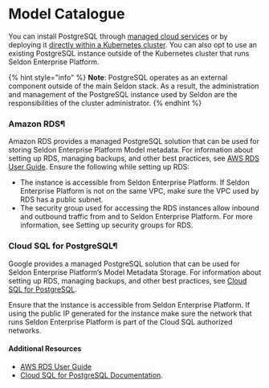 # Model Catalogue

You can install PostgreSQL through [managed cloud services](managed-postgresql.md) or by deploying it [directly within a Kubernetes cluster](self-hosted-postgresql.md). You can also opt to use an existing PostgreSQL instance outside of the Kubernetes cluster that runs Seldon Enterprise Platform.



{% hint style="info" %}
**Note**: PostgreSQL operates as an external component outside of the main Seldon stack. As a result, the administration and management of the PostgreSQL instance used by Seldon are the responsibilities of the cluster administrator.
{% endhint %}

### Amazon RDS¶

Amazon RDS provides a managed PostgreSQL solution that can be used for storing Seldon Enterprise Platform Model metadata. For information about setting up RDS, managing backups, and other best practices, see [AWS RDS User Guide](https://docs.aws.amazon.com/AmazonRDS/latest/UserGuide/Welcome.html). Ensure the following while setting up RDS:

* The instance is accessible from Seldon Enterprise Platform. If Seldon Enterprise Platform is not on the same VPC, make sure the VPC used by RDS has a public subnet.
* The security group used for accessing the RDS instances allow inbound and outbound traffic from and to Seldon Enterprise Platform. For more information, see Setting up security groups for RDS.

### Cloud SQL for PostgreSQL¶

Google provides a managed PostgreSQL solution that can be used for Seldon Enterprise Platform’s Model Metadata Storage. For information about setting up RDS, managing backups, and other best practices, see [Cloud SQL for PostgreSQL](https://cloud.google.com/sql/docs/postgres).

Ensure that the instance is accessible from Seldon Enterprise Platform. If using the public IP generated for the instance make sure the network that runs Seldon Enterprise Platform is part of the Cloud SQL authorized networks.



#### Additional Resources

* [AWS RDS User Guide](https://docs.aws.amazon.com/AmazonRDS/latest/UserGuide/Welcome.html)
* [Cloud SQL for PostgreSQL Documentation](https://cloud.google.com/sql/docs/postgres).

